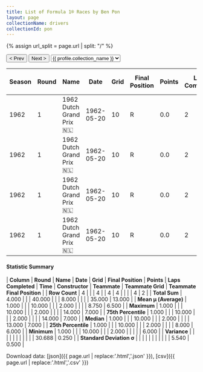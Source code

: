 ```yaml
---
title: List of Formula 1® Races by Ben Pon
layout: page
collectionName: drivers
collectionId: pon
---
```


{% assign url_split = page.url | split: "/" %}
<div id="collection-navigation">
<button onclick="selector.options[selector.selectedIndex-1].value && (window.location = selector.options[selector.selectedIndex-1].value);">&lt; Prev</button>
<button onclick="selector.options[selector.selectedIndex+1].value && (window.location = selector.options[selector.selectedIndex+1].value);">Next &gt;</button>
<select id="selector" onchange="this.options[this.selectedIndex].value && (window.location = this.options[this.selectedIndex].value);">
  {% for collectionId in site.data[page.collectionName].refs %}
    {% if collectionId == page.collectionId %}
      {% assign selected = "selected" %}
    {% else %}
      {% assign selected = "" %}
    {% endif %}
    {% assign profile = site.data[page.collectionName][collectionId].profile %}
    <option value="/f1/{{ page.collectionName }}/{{ collectionId }}/{{ url_split[4] }}" {{ selected }}>{{ profile.collection_name }}</option>
  {% endfor %}
</select>
</div>

| Season | Round | Name | Date | Grid | Final Position | Points | Laps Completed | Time | Constructor | Teammate | Teammate Grid | Teammate Final Position |
|--|--|--|--|--|--|--|--|--|--|--|--|--|
| 1962 | 1 | 1962 Dutch Grand Prix 🇳🇱 | 1962-05-20 | 10 | R | 0.0 | 2 |   | Porsche 🇩🇪 | [Carel Godin de Beaufort 🇳🇱](/f1/drivers/beaufort) | 14 | 6 |
| 1962 | 1 | 1962 Dutch Grand Prix 🇳🇱 | 1962-05-20 | 10 | R | 0.0 | 2 |   | Porsche 🇩🇪 | [Jo Bonnier 🇸🇪](/f1/drivers/bonnier) | 13 | 7 |
| 1962 | 1 | 1962 Dutch Grand Prix 🇳🇱 | 1962-05-20 | 10 | R | 0.0 | 2 |   | Porsche 🇩🇪 | [Dan Gurney 🇺🇸](/f1/drivers/gurney) | 8 | R |
| 1962 | 1 | 1962 Dutch Grand Prix 🇳🇱 | 1962-05-20 | 10 | R | 0.0 | 2 |   | Porsche 🇩🇪 | [Rob Slotemaker 🇳🇱](/f1/drivers/slotemaker) | 0 | W |

#### Statistic Summary

| **Column** | **Round** | **Name** | **Date** | **Grid** | **Final Position** | **Points** | **Laps Completed** | **Time** | **Constructor** | **Teammate** | **Teammate Grid** | **Teammate Final Position** |
| **Row Count** | 4 |  |  | 4 |  | 4 | 4 |  |  |  | 4 | 2 |
| **Total Sum** | 4.000 |  |  | 40.000 |  |  | 8.000 |  |  |  | 35.000 | 13.000 |
| **Mean μ (Average)** | 1.000 |  |  | 10.000 |  |  | 2.000 |  |  |  | 8.750 | 6.500 |
| **Maximum** | 1.000 |  |  | 10.000 |  |  | 2.000 |  |  |  | 14.000 | 7.000 |
| **75th Percentile** | 1.000 |  |  | 10.000 |  |  | 2.000 |  |  |  | 14.000 | 7.000 |
| **Median** | 1.000 |  |  | 10.000 |  |  | 2.000 |  |  |  | 13.000 | 7.000 |
| **25th Percentile** | 1.000 |  |  | 10.000 |  |  | 2.000 |  |  |  | 8.000 | 6.000 |
| **Minimum** | 1.000 |  |  | 10.000 |  |  | 2.000 |  |  |  |  | 6.000 |
| **Variance** |  |  |  |  |  |  |  |  |  |  | 30.688 | 0.250 |
| **Standard Deviation σ** |  |  |  |  |  |  |  |  |  |  | 5.540 | 0.500 |

Download data: [json]({{ page.url | replace:'.html','.json' }}), [csv]({{ page.url | replace:'.html','.csv' }})
